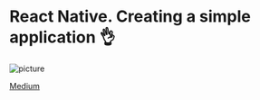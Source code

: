 # React Native. Creating a simple application 👌

![picture](https://cdn-images-1.medium.com/max/2000/1*Cb8gwiqb3kk2RPdVbHDFbg.png)

[Medium](https://medium.com/@andrewrymaruk/react-native-creating-a-simple-application-298fa0637e72)

